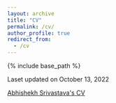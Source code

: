 ```yaml
---
layout: archive
title: "CV"
permalink: /cv/
author_profile: true
redirect_from:
  - /cv
---
```


{% include base_path %}

Laset updated on October 13, 2022

[Abhishekh Srivastava's CV](https://abhishekh-srivastava.github.io/files/1.Abhishekh_CV_Oct2022.pdf)
